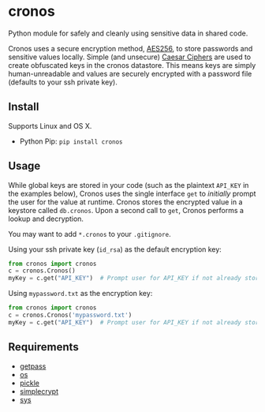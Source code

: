 cronos
======

Python module for safely and cleanly using sensitive data in shared code.

Cronos uses a secure encryption method, [AES256](http://en.wikipedia.org/wiki/Advanced_Encryption_Standard), to store passwords and sensitive values locally. Simple (and unsecure) [Caesar Ciphers](http://en.wikipedia.org/wiki/Caesar_cipher) are used to create obfuscated keys in the cronos datastore. This means keys are simply human-unreadable and values are securely encrypted with a password file (defaults to your ssh private key).

Install
-------
Supports Linux and OS X.

* Python Pip: `pip install cronos`

Usage
-----
While global keys are stored in your code (such as the plaintext `API_KEY` in the examples below), Cronos uses the single interface `get` to *initially* prompt the user for the value at runtime. Cronos stores the encrypted value in a keystore called `db.cronos`. Upon a second call to `get`, Cronos performs a lookup and decryption.

You may want to add `*.cronos` to your `.gitignore`.

Using your ssh private key (`id_rsa`) as the default encryption key:
```python
from cronos import cronos
c = cronos.Cronos()
myKey = c.get("API_KEY")  # Prompt user for API_KEY if not already stored
```

Using `mypassword.txt` as the encryption key:
```python
from cronos import cronos
c = cronos.Cronos('mypassword.txt')
myKey = c.get("API_KEY")  # Prompt user for API_KEY if not already stored
```

Requirements
------------
* [getpass](https://docs.python.org/2/library/getpass.html)
* [os](https://docs.python.org/2/library/os.html)
* [pickle](https://docs.python.org/2/library/pickle.htmlpassword)
* [simplecrypt](https://pypi.python.org/pypi/simple-crypt)
* [sys](https://docs.python.org/2/library/sys.html)

